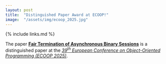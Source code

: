 ```yaml
---
layout: post
title:  "Distinguished Paper Award at ECOOP!"
image:  "/assets/img/ecoop_2025.jpg"
---
```


{% include links.md %}

The paper [**Fair Termination of Asynchronous Binary
Sessions**](#PadovaniZavattaro25) is a distinguished paper at the
[*39<sup>th</sup> European Conference on Object-Oriented Programming
(ECOOP 2025)*](https://2025.ecoop.org).

